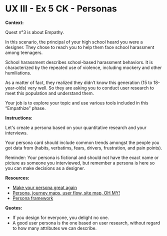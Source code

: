 # UX III - Ex 5 CK - Personas

**Context:** 

Quest n°3 is about Empathy. 

In this scenario, the principal of your high school heard you were a designer. They chose to reach you to help them face school harassment among teenagers.

School harassment describes school-based harassment behaviors. It is characterized by the repeated use of violence, including mockery and other humiliations.

As a matter of fact, they realized they didn’t know this generation (15 to 18-year-olds) very well. So they are asking you to conduct user research to meet this population and understand them. 

Your job is to explore your topic and use various tools included in this “Empathize” phase.

**Instructions:** 

Let's create a persona based on your quantitative research and your interviews. 

Your persona card should include common trends amongst the people you got data from (habits, verbatims, fears, drivers, frustration, and pain points).

Reminder: Your persona is fictional and should not have the exact name or picture as someone you interviewed, but remember a persona is here so you can make decisions as a designer. 

**Resources:** 

- [Make your persona great again](https://uxdesign.cc/personas-e60c1c06ead1)
- [Persona, journey maps, user flow, site map, OH MY!](https://uxdesign.cc/personas-journey-maps-site-maps-and-user-flows-oh-my-e71d044b4bcb)
- [Persona framework](https://miro.medium.com/max/1400/0*RbHfR6BHhhFIENNf)

**Quotes:** 

- If you design for everyone, you delight no one.
- A good user persona is the one based on user research, without regard to how many attributes we can describe.